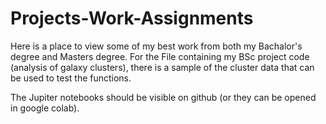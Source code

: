 # Projects-Work-Assignments
 Here is a place to view some of my best work from both my Bachalor's degree and Masters degree.
 For the File containing my BSc project code (analysis of galaxy clusters), there is a sample of the cluster data that can be used to test the functions.
 
 The Jupiter notebooks should be visible on github (or they can be opened in google colab).
